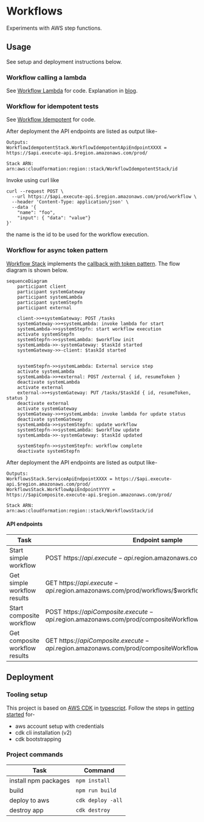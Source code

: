 # Workflows

Experiments with AWS step functions.

## Usage

See setup and deployment instructions below.

### Workflow calling a lambda

See [Workflow Lambda](./lib/workflows-lambda.ts) for code. Explanation in [blog](https://rahulrevo.substack.com/p/tech-workflow-basics-with-aws-step).

### Workflow for idempotent tests

See [Workflow Idempotent](./lib/workflows-idempotent.ts) for code.

After deployment the API endpoints are listed as output like-

```shell
Outputs:
WorkflowIdempotentStack.WorkflowIdempotentApiEndpointXXXX = https://$api.execute-api.$region.amazonaws.com/prod/

Stack ARN:
arn:aws:cloudformation:region::stack/WorkflowIdempotentStack/id
```

Invoke using curl like

```shell
curl --request POST \
  --url https://$api.execute-api.$region.amazonaws.com/prod/workflow \
  --header 'Content-Type: application/json' \
  --data '{
	"name": "foo",
	"input": { "data": "value"}
}'
```

the name is the id to be used for the workflow execution.

### Workflow for async token pattern

[Workflow Stack](./lib/workflows-stack.ts) implements the [callback with token pattern](https://rahulrevo.substack.com/p/tech-workflow-service-integration). The flow diagram is shown below.

```mermaid
sequenceDiagram
    participant client
    participant systemGateway
    participant systemLambda
    participant systemStepfn
    participant external

    client->>+systemGateway: POST /tasks
    systemGateway->>+systemLambda: invoke lambda for start
    systemLambda->>systemStepfn: start workflow execution
    activate systemStepfn
    systemStepfn->>systemLambda: $workflow init
    systemLambda->>-systemGateway: $taskId started
    systemGateway->>-client: $taskId started


    systemStepfn->>systemLambda: External service step
    activate systemLambda
    systemLambda->>+external: POST /external { id, resumeToken }
    deactivate systemLambda
    activate external
    external->>+systemGateway: PUT /tasks/$taskId { id, resumeToken, status }
    deactivate external
    activate systemGateway
    systemGateway->>+systemLambda: invoke lambda for update status
    deactivate systemGateway
    systemLambda->>systemStepfn: update workflow
    systemStepfn->>systemLambda: $workflow update
    systemLambda->>-systemGateway: $taskId updated

    systemStepfn->>systemStepfn: workflow complete
    deactivate systemStepfn
```

After deployment the API endpoints are listed as output like-

```shell
Outputs:
WorkflowsStack.ServiceApiEndpointXXXX = https://$api.execute-api.$region.amazonaws.com/prod/
WorkflowsStack.WorkflowApiEndpointYYYY = https://$apiComposite.execute-api.$region.amazonaws.com/prod/

Stack ARN:
arn:aws:cloudformation:region::stack/WorkflowsStack/id
```

#### API endpoints

| Task                           | Endpoint sample                                                                                          |
| ------------------------------ | -------------------------------------------------------------------------------------------------------- |
| Start simple workflow          | POST https://$api.execute-api.$region.amazonaws.com/prod/workflows                                       |
| Get simple workflow results    | GET https://$api.execute-api.$region.amazonaws.com/prod/workflows/$workflowId                            |
| Start composite workflow       | POST https://$apiComposite.execute-api.$region.amazonaws.com/prod/compositeWorkflows                     |
| Get composite workflow results | GET https://$apiComposite.execute-api.$region.amazonaws.com/prod/compositeWorkflows/$compositeWorkflowId |

## Deployment

### Tooling setup

This project is based on [AWS CDK](https://docs.aws.amazon.com/cdk/v2/guide/home.html)
in [typescript](https://docs.aws.amazon.com/cdk/v2/guide/work-with-cdk-typescript.html). Follow the steps
in [getting started](https://docs.aws.amazon.com/cdk/v2/guide/getting_started.html) for-

- aws account setup with credentials
- cdk cli installation (v2)
- cdk bootstrapping

### Project commands

| Task                 | Command           |
| -------------------- | ----------------- |
| install npm packages | `npm install`     |
| build                | `npm run build`   |
| deploy to aws        | `cdk deploy -all` |
| destroy app          | `cdk destroy`     |
